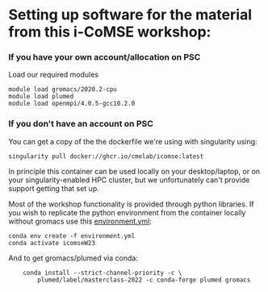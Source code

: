 # Setting up software for the material from this i-CoMSE workshop:

### If you have your own account/allocation on PSC

Load our required modules
``` 
module load gromacs/2020.2-cpu
module load plumed
module load openmpi/4.0.5-gcc10.2.0
```
### If you don't have an account on PSC
You can get a copy of the the dockerfile we're using with singularity using:

```
singularity pull docker://ghcr.io/cmelab/icomse:latest
```
In principle this container can be used locally on your desktop/laptop, or on your singularity-enabled HPC cluster, but we unfortunately can't provide support getting that set up.

Most of the workshop functionality is provided through python libraries. If you wish to replicate the python environment from the container locally without gromacs use this [environment.yml](environment.yml):

```
conda env create -f environment.yml
conda activate icomseW23
```

And to get gromacs/plumed via conda:
```
	conda install --strict-channel-priority -c \
	    plumed/label/masterclass-2022 -c conda-forge plumed gromacs
```
